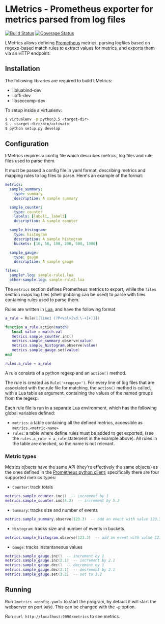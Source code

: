 # LMetrics - Prometheus exporter for metrics parsed from log files

[![Build Status](https://travis-ci.org/albertodonato/lmetrics.svg?branch=master)](https://travis-ci.org/albertodonato/lmetrics)
[![Coverage Status](https://codecov.io/gh/albertodonato/lmetrics/branch/master/graph/badge.svg)](https://codecov.io/gh/albertodonato/lmetrics)


LMetrics allows defining [Prometheus](https://prometheus.io/) metrics, parsing
logfiles based on regexp-based match rules to extract values for metrics, and
exports them via an HTTP endpoint.


## Installation

The following libraries are required to build LMetrics:

* libluabind-dev
* libffi-dev
* libseccomp-dev

To setup inside a virtualenv:

```bash
$ virtualenv -p python3.5 <target-dir>
$ . <target-dir>/bin/activate
$ python setup.py develop
```

## Configuration

LMetrics requires a config file which describes metrics, log files and rule
files used to parse them.

It must be passed a config file in yaml format, describing metrics and mapping
rules to log files to parse. Here's an example of the format:

```yaml
metrics:
  sample_summary:
    type: summary
    description: A sample summary

  sample_counter:
    type: counter
    labels: [label1, label2]
    description: A sample counter

  sample_histogram:
    type: histogram
    description: A sample histogram
    buckets: [10, 50, 100, 200, 500, 1000]

  sample_gauge:
    type: gauge
    description: A sample gauge

files:
  sample*.log: sample-rule1.lua
  other-sample.log: sample-rule2.lua
```

The `metrics` section defines Prometheus metrics to export, while the `files`
section maps log files (shell globbing can be used) to parse with files
containing rules used to parse them.

Rules are written in [Lua](https://www.lua.org/), and have the following format

```lua
a_rule = Rule([[line1 (?P<val>[\d.\-+]+)]])

function a_rule.action(match)
   local value = match.val
   metrics.sample_counter.inc()
   metrics.sample_summary.observe(value)
   metrics.sample_histogram.observe(value)
   metrics.sample_gauge.set(value)
end

rules.a_rule = a_rule
```

A rule consists of a python regexp and an `action()` method.

The rule is created as `Rule('<regexp>')`. For every line of log files that are
associated with the rule file for matching, the `action()` method is called,
with a Lua table as argument, containing the values of the named groups from
the regexp.

Each rule file is run in a separate Lua environment, which has the following
global variables defined:

- `metrics`: a table containing all the defined metrics, accessible as
  `metrics.<metric-name>`
- `rules`: a table where define rules must be added to get exported, (see the
  `rules.a_rule = a_rule` statement in the example above). All rules in the
  table are checked, so the name is not relevant.
  

### Metric types

Metrics ojbects have the same API (they're effectively the same objects) as the
ones defined in
the [Prometheus python client](https://github.com/prometheus/client_python);
specifically there are four supported metrics types:

- `Counter`: track totals

```lua
metrics.sample_counter.inc()  -- increment by 1
metrics.sample_counter.inc(5.2)  -- increment by 5.2
```

- `Summary`: tracks size and number of events

```lua
metrics.sample_summary.observe(123.3)  -- add an event with value 123.3
```

- `Histogram`: tracks size and number of events in buckets

```lua
metrics.sample_histogram.observe(123.3)  -- add an event with value 123.3
```

- `Gauge`: tracks instantaneous values

```lua
metrics.sample_gauge.inc()  -- increment by 1
metrics.sample_gauge.inc(2.1)  -- increment by 2.1
metrics.sample_gauge.dec()  -- decrement by 1
metrics.sample_gauge.dec(2.1)  -- decrement by 2.1
metrics.sample_gauge.set(3.2)  -- set to 3.2
```

## Running

Run `lmetrics <config.yaml>` to start the program, by default it will start the
webserver on port `9090`. This can be changed with the `-p` option.

Run `curl http://localhost:9090/metrics` to see metrics.
